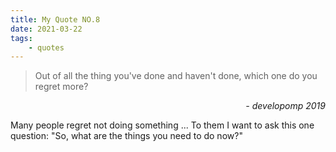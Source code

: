 ```yaml
---
title: My Quote NO.8
date: 2021-03-22
tags:
	- quotes
---
```


> Out of all the thing you've done and haven't done, which one do you regret more?

<div style="text-align: right"> <i>- developomp 2019</i> </div>

Many people regret not doing something
...
To them I want to ask this one question:
"So, what are the things you need to do now?"
